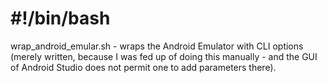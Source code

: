 # #!/bin/bash

wrap_android_emular.sh - wraps the Android Emulator with CLI options (merely written, because I was fed up of doing this manually - and the GUI of Android Studio does not permit one to add parameters there).
